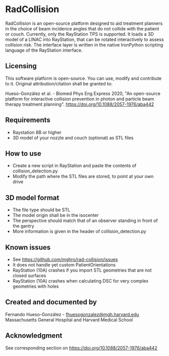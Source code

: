 # RadCollision

RadCollision is an open-source platform designed to aid treatment planners in the choice of beam incidence angles that do not collide with the patient or couch. Currently, only the RayStation TPS is supported.
It loads a 3D model of a LINAC into RayStation, that can be rotated interactively to assess collision risk.
The interface layer is written in the native IronPython scripting language of the RayStation interface.

Licensing
---------

This software platform is open-source. You can use, modify and contribute to it. Original attribution/citation shall be granted to:

Hueso-González et al. - Biomed Phys Eng Express 2020, "An open-source platform for interactive collision prevention in photon and particle beam therapy treatment planning". https://doi.org/10.1088/2057-1976/aba442


Requirements
------------

- Raystation 8B or higher
- 3D model of your nozzle and couch (optional) as STL files


How to use
----------

- Create a new script in RayStation and paste the contents of collision_detection.py
- Modify the path where the STL files are stored, to point at your own drive


3D model format
---------------

- The file type should be STL
- The model origin shall be in the isocenter
- The perspective should match that of an observer standing in front of the gantry
- More information is given in the header of collision_detection.py

Known issues
------------

- See https://github.com/mghro/rad-collision/issues
- It does not handle yet custom PatientOrientations
- RayStation (10A) crashes if you import STL geometries that are not closed surfaces
- RayStation (10A) crashes when calculating DSC for very complex geometries with holes


Created and documented by
-------------------------

Fernando Hueso-González - fhuesogonzalez@mgh.harvard.edu
Massachusetts General Hospital and Harvard Medical School

Acknowledgment
--------------

See corresponding section on https://doi.org/10.1088/2057-1976/aba442
